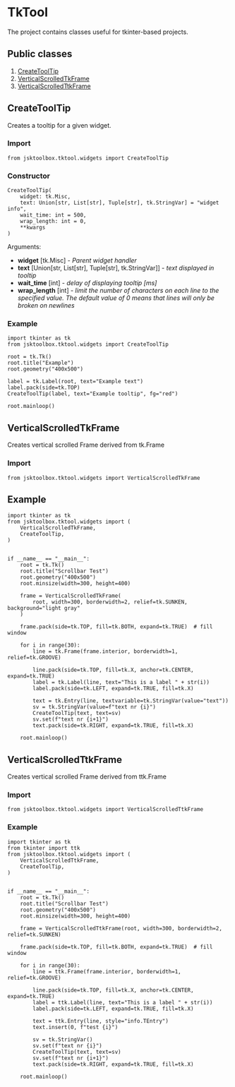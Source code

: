 # TkTool

The project contains classes useful for tkinter-based projects.

## Public classes
1. [CreateToolTip](https://github.com/Szumak75/JskToolBox/blob/1.0.15/docs/TkTool.md#createtooltip)
1. [VerticalScrolledTkFrame](https://github.com/Szumak75/JskToolBox/blob/1.0.15/docs/TkTool.md#verticalscrolledtkframe)
1. [VerticalScrolledTtkFrame](https://github.com/Szumak75/JskToolBox/blob/1.0.15/docs/TkTool.md#verticalscrolledttkframe)

## CreateToolTip

Creates a tooltip for a given widget.

### Import
```
from jsktoolbox.tktool.widgets import CreateToolTip
```

### Constructor
```
CreateToolTip(
    widget: tk.Misc, 
    text: Union[str, List[str], Tuple[str], tk.StringVar] = "widget info", 
    wait_time: int = 500, 
    wrap_length: int = 0, 
    **kwargs
)
```

Arguments:
- **widget** [tk.Misc] - _Parent widget handler_
- **text** [Union[str, List[str], Tuple[str], tk.StringVar]] - _text displayed in tooltip_
- **wait_time** [int] - _delay of displaying tooltip [ms]_
- **wrap_length** [int] - _limit the number of characters on each line to the specified value.
                The default value of 0 means that lines will only be broken on newlines_

### Example
```
import tkinter as tk
from jsktoolbox.tktool.widgets import CreateToolTip

root = tk.Tk()
root.title("Example")
root.geometry("400x500")

label = tk.Label(root, text="Example text")
label.pack(side=tk.TOP)
CreateToolTip(label, text="Example tooltip", fg="red")

root.mainloop()
```

## VerticalScrolledTkFrame

Creates vertical scrolled Frame derived from tk.Frame

### Import
```
from jsktoolbox.tktool.widgets import VerticalScrolledTkFrame
```

## Example
```
import tkinter as tk
from jsktoolbox.tktool.widgets import (
    VerticalScrolledTkFrame,
    CreateToolTip,
)


if __name__ == "__main__":
    root = tk.Tk()
    root.title("Scrollbar Test")
    root.geometry("400x500")
    root.minsize(width=300, height=400)

    frame = VerticalScrolledTkFrame(
        root, width=300, borderwidth=2, relief=tk.SUNKEN, background="light gray"
    )

    frame.pack(side=tk.TOP, fill=tk.BOTH, expand=tk.TRUE)  # fill window

    for i in range(30):
        line = tk.Frame(frame.interior, borderwidth=1, relief=tk.GROOVE)

        line.pack(side=tk.TOP, fill=tk.X, anchor=tk.CENTER, expand=tk.TRUE)
        label = tk.Label(line, text="This is a label " + str(i))
        label.pack(side=tk.LEFT, expand=tk.TRUE, fill=tk.X)

        text = tk.Entry(line, textvariable=tk.StringVar(value="text"))
        sv = tk.StringVar(value=f"text nr {i}")
        CreateToolTip(text, text=sv)
        sv.set(f"text nr {i+1}")
        text.pack(side=tk.RIGHT, expand=tk.TRUE, fill=tk.X)

    root.mainloop()
```

## VerticalScrolledTtkFrame

Creates vertical scrolled Frame derived from ttk.Frame

### Import
```
from jsktoolbox.tktool.widgets import VerticalScrolledTtkFrame
```

### Example
```
import tkinter as tk
from tkinter import ttk
from jsktoolbox.tktool.widgets import (
    VerticalScrolledTtkFrame,
    CreateToolTip,
)


if __name__ == "__main__":
    root = tk.Tk()
    root.title("Scrollbar Test")
    root.geometry("400x500")
    root.minsize(width=300, height=400)

    frame = VerticalScrolledTtkFrame(root, width=300, borderwidth=2, relief=tk.SUNKEN)

    frame.pack(side=tk.TOP, fill=tk.BOTH, expand=tk.TRUE)  # fill window

    for i in range(30):
        line = ttk.Frame(frame.interior, borderwidth=1, relief=tk.GROOVE)

        line.pack(side=tk.TOP, fill=tk.X, anchor=tk.CENTER, expand=tk.TRUE)
        label = ttk.Label(line, text="This is a label " + str(i))
        label.pack(side=tk.LEFT, expand=tk.TRUE, fill=tk.X)

        text = ttk.Entry(line, style="info.TEntry")
        text.insert(0, f"test {i}")

        sv = tk.StringVar()
        sv.set(f"text nr {i}")
        CreateToolTip(text, text=sv)
        sv.set(f"text nr {i+1}")
        text.pack(side=tk.RIGHT, expand=tk.TRUE, fill=tk.X)

    root.mainloop()
```